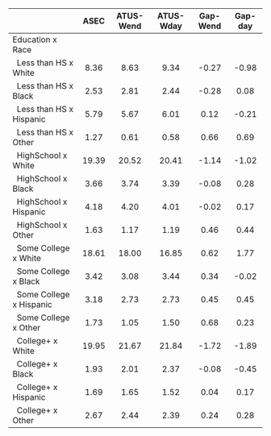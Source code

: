 
|                      |         ASEC |    ATUS-Wend |    ATUS-Wday |     Gap-Wend |      Gap-day |
| -------------------- | :----------: | :----------: | :----------: | :----------: | :----------: |
| Education x Race     |              |              |              |              |              |
| &nbsp;&nbsp;Less than HS x White |         8.36 |         8.63 |         9.34 |        -0.27 |        -0.98 |
| &nbsp;&nbsp;Less than HS x Black |         2.53 |         2.81 |         2.44 |        -0.28 |         0.08 |
| &nbsp;&nbsp;Less than HS x Hispanic |         5.79 |         5.67 |         6.01 |         0.12 |        -0.21 |
| &nbsp;&nbsp;Less than HS x Other |         1.27 |         0.61 |         0.58 |         0.66 |         0.69 |
| &nbsp;&nbsp;HighSchool x White |        19.39 |        20.52 |        20.41 |        -1.14 |        -1.02 |
| &nbsp;&nbsp;HighSchool x Black |         3.66 |         3.74 |         3.39 |        -0.08 |         0.28 |
| &nbsp;&nbsp;HighSchool x Hispanic |         4.18 |         4.20 |         4.01 |        -0.02 |         0.17 |
| &nbsp;&nbsp;HighSchool x Other |         1.63 |         1.17 |         1.19 |         0.46 |         0.44 |
| &nbsp;&nbsp;Some College x White |        18.61 |        18.00 |        16.85 |         0.62 |         1.77 |
| &nbsp;&nbsp;Some College x Black |         3.42 |         3.08 |         3.44 |         0.34 |        -0.02 |
| &nbsp;&nbsp;Some College x Hispanic |         3.18 |         2.73 |         2.73 |         0.45 |         0.45 |
| &nbsp;&nbsp;Some College x Other |         1.73 |         1.05 |         1.50 |         0.68 |         0.23 |
| &nbsp;&nbsp;College+ x White |        19.95 |        21.67 |        21.84 |        -1.72 |        -1.89 |
| &nbsp;&nbsp;College+ x Black |         1.93 |         2.01 |         2.37 |        -0.08 |        -0.45 |
| &nbsp;&nbsp;College+ x Hispanic |         1.69 |         1.65 |         1.52 |         0.04 |         0.17 |
| &nbsp;&nbsp;College+ x Other |         2.67 |         2.44 |         2.39 |         0.24 |         0.28 |

